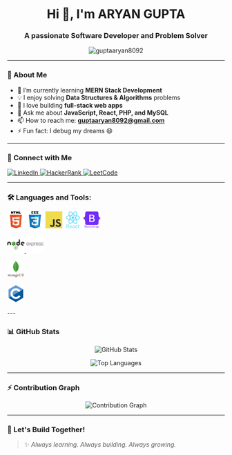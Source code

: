 <h1 align="center">Hi 👋, I'm ARYAN GUPTA</h1>
<h3 align="center">A passionate Software Developer and Problem Solver</h3>

<p align="center">
  <img src="https://komarev.com/ghpvc/?username=guptaaryan8092&label=Profile%20views&color=0e75b6&style=flat" alt="guptaaryan8092" />
</p>

---

### 💬 About Me

- 🌱 I’m currently learning **MERN Stack Development**
- 💡 I enjoy solving **Data Structures & Algorithms** problems
- 🚀 I love building **full-stack web apps**
- 💬 Ask me about **JavaScript, React, PHP, and MySQL**
- 📫 How to reach me: **guptaaryan8092@gmail.com**
- ⚡ Fun fact: I debug my dreams 😄

---

### 🔗 Connect with Me

<p align="left">
  <a href="https://linkedin.com/in/aryan-gupta-66b8b023a" target="_blank">
    <img src="https://raw.githubusercontent.com/rahuldkjain/github-profile-readme-generator/master/src/images/icons/Social/linked-in-alt.svg" alt="LinkedIn" height="30" width="40" />
  </a>
  <a href="https://www.hackerrank.com/aryangupta8092" target="_blank">
    <img src="https://raw.githubusercontent.com/rahuldkjain/github-profile-readme-generator/master/src/images/icons/Social/hackerrank.svg" alt="HackerRank" height="30" width="40" />
  </a>
  <a href="https://www.leetcode.com/guptaaryan8092" target="_blank">
    <img src="https://raw.githubusercontent.com/rahuldkjain/github-profile-readme-generator/master/src/images/icons/Social/leet-code.svg" alt="LeetCode" height="30" width="40" />
  </a>
</p>

---

<h3 align="left">🛠️ Languages and Tools:</h3>
<p align="left">
  <!-- Frontend -->
  <a href="https://www.w3.org/html/" target="_blank"><img src="https://raw.githubusercontent.com/devicons/devicon/master/icons/html5/html5-original-wordmark.svg" alt="HTML5" width="40" height="40"/></a>
  <a href="https://www.w3schools.com/css/" target="_blank"><img src="https://raw.githubusercontent.com/devicons/devicon/master/icons/css3/css3-original-wordmark.svg" alt="CSS3" width="40" height="40"/></a>
  <a href="https://developer.mozilla.org/en-US/docs/Web/JavaScript" target="_blank"><img src="https://raw.githubusercontent.com/devicons/devicon/master/icons/javascript/javascript-original.svg" alt="JavaScript" width="40" height="40"/></a>
  <a href="https://reactjs.org/" target="_blank"><img src="https://raw.githubusercontent.com/devicons/devicon/master/icons/react/react-original-wordmark.svg" alt="React" width="40" height="40"/></a>
  <a href="https://getbootstrap.com" target="_blank"><img src="https://raw.githubusercontent.com/devicons/devicon/master/icons/bootstrap/bootstrap-plain-wordmark.svg" alt="Bootstrap" width="40" height="40"/>

  <!-- Backend -->
  <a href="https://nodejs.org" target="_blank"><img src="https://raw.githubusercontent.com/devicons/devicon/master/icons/nodejs/nodejs-original-wordmark.svg" alt="Node.js" width="40" height="40"/>
  <a href="https://expressjs.com" target="_blank"><img src="https://raw.githubusercontent.com/devicons/devicon/master/icons/express/express-original-wordmark.svg" alt="Express.js" width="40" height="40"/>

  <!-- Database -->
  <a href="https://www.mongodb.com/" target="_blank"><img src="https://raw.githubusercontent.com/devicons/devicon/master/icons/mongodb/mongodb-original-wordmark.svg" alt="MongoDB" width="40" height="40"/>

  <!-- Other Tools -->
  <a href="https://www.cprogramming.com/" target="_blank"><img src="https://raw.githubusercontent.com/devicons/devicon/master/icons/c/c-original.svg" alt="C" width="40" height="40"/></a>
</a>
</p>
---

### 📊 GitHub Stats

<p align="center">
  <img src="https://github-readme-stats.vercel.app/api?username=guptaaryan8092&show_icons=true&locale=en" alt="GitHub Stats" />
</p>

<p align="center">
  <img src="https://github-readme-stats.vercel.app/api/top-langs?username=guptaaryan8092&show_icons=true&locale=en&layout=compact" alt="Top Languages" />
</p>

---

### ⚡ Contribution Graph

<p align="center">
  <img src="https://github-readme-activity-graph.vercel.app/graph?username=guptaaryan8092&bg_color=ffffff&color=0e75b6&line=0e75b6&point=000000&area=true&hide_border=true" alt="Contribution Graph" />
</p>

---

### 🧠 Let's Build Together!

> ✨ *Always learning. Always building. Always growing.*


